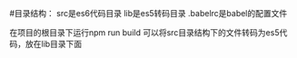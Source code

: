 #目录结构：
src是es6代码目录
lib是es5转码目录
.babelrc是babel的配置文件

在项目的根目录下运行npm run build 可以将src目录结构下的文件转码为es5代码，放在lib目录下面

